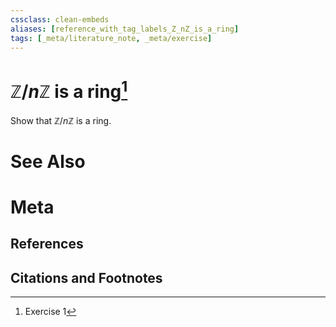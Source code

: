 ```yaml
---
cssclass: clean-embeds
aliases: [reference_with_tag_labels_Z_nZ_is_a_ring]
tags: [_meta/literature_note, _meta/exercise]
---
```

# $\mathbb{Z}/n\mathbb{Z}$ is a ring[^1]

Show that $\mathbb{Z}/n\mathbb{Z}$ is a ring.

# See Also

# Meta
## References

## Citations and Footnotes
[^1]: Exercise 1